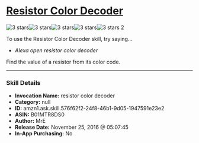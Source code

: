 # [Resistor Color Decoder](http://alexa.amazon.com/#skills/amzn1.ask.skill.576f62f2-24f8-46b1-9d05-1947591e23e2)
![3 stars](../../images/ic_star_black_18dp_1x.png)![3 stars](../../images/ic_star_black_18dp_1x.png)![3 stars](../../images/ic_star_black_18dp_1x.png)![3 stars](../../images/ic_star_border_black_18dp_1x.png)![3 stars](../../images/ic_star_border_black_18dp_1x.png) 2

To use the Resistor Color Decoder skill, try saying...

* *Alexa open resistor color decoder*

Find the value of a resistor from its color code.

***

### Skill Details

* **Invocation Name:** resistor color decoder
* **Category:** null
* **ID:** amzn1.ask.skill.576f62f2-24f8-46b1-9d05-1947591e23e2
* **ASIN:** B01MTR8DS0
* **Author:** MrE
* **Release Date:** November 25, 2016 @ 05:07:45
* **In-App Purchasing:** No
